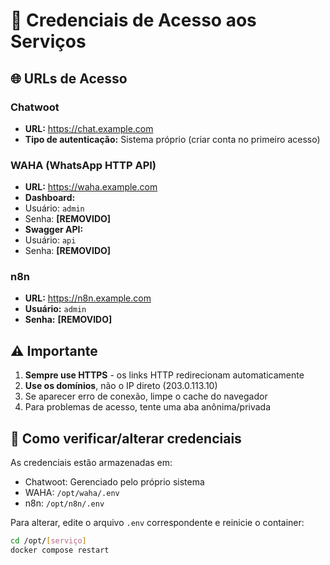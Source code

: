 # 🔐 Credenciais de Acesso aos Serviços

## 🌐 URLs de Acesso

### Chatwoot
- **URL:** https://chat.example.com
- **Tipo de autenticação:** Sistema próprio (criar conta no primeiro acesso)

### WAHA (WhatsApp HTTP API)
- **URL:** https://waha.example.com
 - **Dashboard:**
  - Usuário: `admin`
  - Senha: **[REMOVIDO]**
 - **Swagger API:**
  - Usuário: `api`
  - Senha: **[REMOVIDO]**

### n8n
- **URL:** https://n8n.example.com
 - **Usuário:** `admin`
 - **Senha:** **[REMOVIDO]**

## ⚠️ Importante

1. **Sempre use HTTPS** - os links HTTP redirecionam automaticamente
2. **Use os domínios**, não o IP direto (203.0.113.10)
3. Se aparecer erro de conexão, limpe o cache do navegador
4. Para problemas de acesso, tente uma aba anônima/privada

## 🔄 Como verificar/alterar credenciais

As credenciais estão armazenadas em:
- Chatwoot: Gerenciado pelo próprio sistema
- WAHA: `/opt/waha/.env`
- n8n: `/opt/n8n/.env`

Para alterar, edite o arquivo `.env` correspondente e reinicie o container:
```bash
cd /opt/[serviço]
docker compose restart
``` 